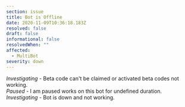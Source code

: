 ```yaml
---
section: issue
title: Bot is Offline
date: 2020-11-09T10:36:18.183Z
resolved: false
draft: false
informational: false
resolvedWhen: ""
affected:
  - MultiBot
severity: down
---
```

*Investigating -* Beta code can't be claimed or activated beta codes not working.\
*Paused -* I am paused works on this bot for undefined duration.\
*Investigating* - Bot is down and not working.